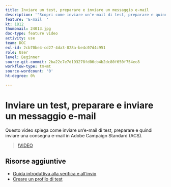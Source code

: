 ```yaml
---
title: Inviare un test, preparare e inviare un messaggio e-mail
description: '"Scopri come inviare un’e-mail di test, preparare e quindi inviare la consegna e-mail. "'
feature: 'E-mail  '
kt: 1812
thumbnail: 24013.jpg
doc-type: feature video
activity: use
team: DOC
exl-id: 2cb70be4-cd27-4da3-828a-be4c07d4c951
role: User
level: Beginner
source-git-commit: 2ba22e7e7d193278fd06cb4b2dc80f650f754ec8
workflow-type: tm+mt
source-wordcount: '0'
ht-degree: 0%

---
```


# Inviare un test, preparare e inviare un messaggio e-mail

Questo video spiega come inviare un’e-mail di test, preparare e quindi inviare una consegna e-mail in Adobe Campaign Standard (ACS).

>[!VIDEO](https://video.tv.adobe.com/v/24013/)

## Risorse aggiuntive

* [Guida introduttiva alla verifica e all’invio](https://experienceleague.adobe.com/docs/campaign-standard/using/testing-and-sending/get-started-sending-messages.html)
* [Creare un profilo di test](/help/profiles-and-audiences/creating-a-profile.md)
